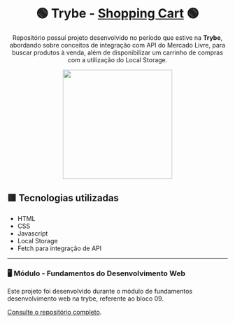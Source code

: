 <div align=center>

# 🟢 Trybe - [Shopping Cart](https://lcds90-shopping-cart-ml.vercel.app/) 🟢

Repositório possuí projeto desenvolvido no período que estive na <b>Trybe</b>, abordando sobre conceitos de integração com API do Mercado Livre, para buscar produtos à venda, além de disponibilizar um carrinho de compras com a utilização do Local Storage.

<a href="https://www.betrybe.com/" target="_blank">
<img src="https://freecourse.betrybe.com/images/trybe-logo-e10dbaaa26462aa149b81a924b00df07.png?vsn=d" width="250px">
</a>

</div>

## 🟥 Tecnologias utilizadas

- HTML
- CSS
- Javascript
- Local Storage
- Fetch para integração de API

* * *

### 🖥 Módulo - Fundamentos do Desenvolvimento Web

Este projeto foi desenvolvido durante o módulo de fundamentos desenvolvimento web na trybe, referente ao bloco 09.

[Consulte o repositório completo](https://github.com/lcds90/trybe-course).

